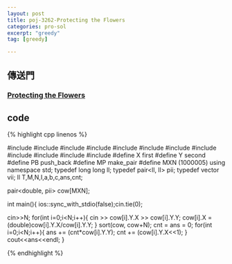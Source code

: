 ```yaml
---
layout: post
title: poj-3262-Protecting the Flowers
categories: pro-sol
excerpt: "greedy"
tag: [greedy]

---
```


## 傳送門

### [Protecting the Flowers](http://poj.org/problem?id=3262)

## code

{% highlight cpp linenos %}

#include <iostream>
#include <cmath>
#include <cstring>
#include <utility>
#include <algorithm>
#include <functional>
#include <vector>
#include <map>
#include <set>
#include <queue>
#include <sstream>
#include <string>
#define X first
#define Y second
#define PB push_back
#define MP make_pair
#define MXN (1000005)
using namespace std;
typedef long long ll;
typedef pair<ll, ll> pii;
typedef vector<pii> vii;
ll T,M,N,I,a,b,c,ans,cnt;

pair<double, pii> cow[MXN];

int main(){
  ios::sync_with_stdio(false);cin.tie(0);

  cin>>N;
  for(int i=0;i<N;i++){
    cin >> cow[i].Y.X >> cow[i].Y.Y;
    cow[i].X = (double)cow[i].Y.X/cow[i].Y.Y;
  }
  sort(cow, cow+N);
  cnt = ans = 0;
  for(int i=0;i<N;i++){
    ans += (cnt*cow[i].Y.Y);
    cnt += (cow[i].Y.X<<1);
  }
  cout<<ans<<endl;
}

{% endhighlight %}
